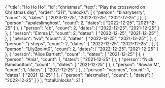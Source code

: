 {
  "title": "Ho Ho Ho",
  "id": "christmas",
  "text": "Play the crossword on Christmas day",
  "order": "311",
  "unlocks": [
    {
      "person": "binaryberry",
      "count": 3,
      "dates": [
        "2023-12-25",
        "2022-12-25",
        "2021-12-25"
      ]
    },
    {
      "person": "apaleslimghost",
      "count": 2,
      "dates": [
        "2022-12-25",
        "2021-12-25"
      ]
    },
    {
      "person": "cb",
      "count": 2,
      "dates": [
        "2022-12-25",
        "2021-12-25"
      ]
    },
    {
      "person": "Emma L",
      "count": 2,
      "dates": [
        "2022-12-25",
        "2021-12-25"
      ]
    },
    {
      "person": "ivo",
      "count": 2,
      "dates": [
        "2022-12-25",
        "2021-12-25"
      ]
    },
    {
      "person": "j-sheps",
      "count": 2,
      "dates": [
        "2022-12-25",
        "2021-12-25"
      ]
    },
    {
      "person": "Lily2point0",
      "count": 2,
      "dates": [
        "2022-12-25",
        "2021-12-25"
      ]
    },
    {
      "person": "Alice Bartlett",
      "count": 1,
      "dates": [
        "2021-12-25"
      ]
    },
    {
      "person": "Ania",
      "count": 1,
      "dates": [
        "2021-12-25"
      ]
    },
    {
      "person": "Nick Ramsbottom",
      "count": 1,
      "dates": [
        "2021-12-25"
      ]
    },
    {
      "person": "Rowan M",
      "count": 1,
      "dates": [
        "2021-12-25"
      ]
    },
    {
      "person": "varjmes",
      "count": 1,
      "dates": [
        "2021-12-25"
      ]
    },
    {
      "person": "alexmuller",
      "count": 1,
      "dates": [
        "2022-12-25"
      ]
    }
  ],
  "totalUnlocks": 21
}